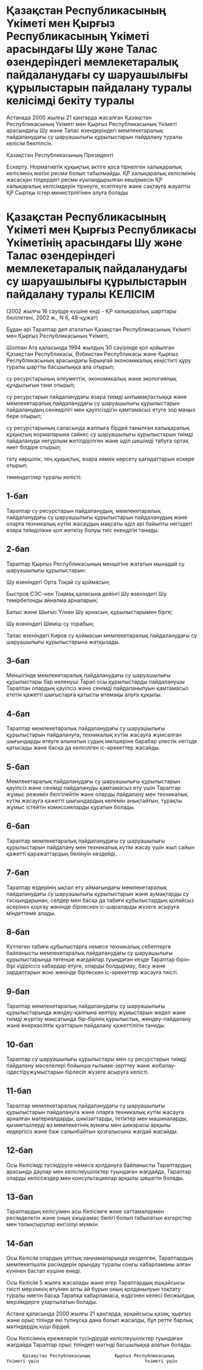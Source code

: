 # Қазақстан Республикасының Үкіметі мен Қырғыз Республикасының Үкіметі арасындағы Шу және Талас өзендеріндегі мемлекетаралық пайдаланудағы су шаруашылығы құрылыстарын пайдалану туралы келісімді бекіту туралы

Астанада 2000 жылғы 21 қаңтарда жасалған Қазақстан Республикасының Үкіметі мен Қырғыз Республикасының Үкіметі арасындағы Шу және Талас өзендеріндегі мемлекетаралық пайдаланудағы су шаруашылығы құрылыстарын пайдалану туралы келісім бекітілсін.

Қазақстан Республикасының Президенті

Ескерту. Нормативтік құқықтық актіге қоса тіркелген халықаралық келісімнің мәтіні ресми болып табылмайды. ҚР халықаралық келісімінің жасасқан тілдердегі ресми куәландырылған көшірмесін ҚР халықаралық келісімдерін тіркеуге, есептеуге және сақтауға жауапты ҚР Сыртқы істер министрлігінен алуға болады

# Қазақстан Республикасының Yкiметi мен Қырғыз Республикасы Үкiметiнiң арасындағы Шу және Талас өзендерiндегi мемлекетаралық пайдаланудағы су шаруашылығы құрылыстарын пайдалану туралы КЕЛIСIМ

(2002 жылғы 16 сәуірде күшіне енді - ҚР халықаралық шарттары бюллетені, 2002 ж., N 6, 48-құжат)

Бұдан әрi Тараптар деп аталатын Қазақстан Республикасының Yкiметi мен Қырғыз Республикасының Yкiметi,

Шолпан Ата қаласында 1994 жылдың 30 сәуiрiнде қол қойылған Қазақстан Республикасы, Өзбекстан Республикасы және Қырғыз Республикасының арасындағы Бiрыңғай экономикалық кеңiстiктi құру туралы шартты басшылыққа ала отырып;

су ресурстарының әлеуметтiк, экономикалық және экологиялық құндылығын тани отырып;

су ресурстарын пайдаланудағы өзара тиiмдi ынтымақтастыққа және мемлекетаралық пайдаланудағы су шаруашылығы құрылыстарын пайдаланудың сенiмдiлiгi мен қауiпсiздiгiн қамтамасыз етуге зор маңыз бере отырып;

су ресурстарының саласында жалпыға бiрдей танылған халықаралық құқықтың нормаларына сәйкес су шаруашылығы құрылыстарын тиiмдi пайдалануда неғұрлым жетiлдiрiлген және әдiл шешiмдi табуға ортақ ниет бiлдiре отырып;

тату көршiлiк, тең құқықтық, өзара көмек көрсету қағидаттарын ескере отырып;

төмендегiлер туралы келiстi:

## 1-бап

Тараптар су ресурстарын пайдаланудың, мемлекетаралық пайдаланудағы су шаруашылығы құрылыстарын пайдаланудың және оларға техникалық күтiм жасаудың мақсаты әдiл әрi байыпты негiздегi өзара тиiмдiлiкке қол жеткiзу болуы тиiс екендiгiн таниды.

## 2-бап

Тараптар Қырғыз Республикасының меншiгiне жататын мынадай су шаруашылығы құрылыстарын:

Шу өзенiндегi Орта Тоқай су қоймасын;

Быстров СЭС-нен Тоқмақ қаласына дейiнгi Шу өзенiндегi Шу темiрбетонды айналма арналарын;

Батыс және Шығыс Үлкен Шу арнасын, құрылыстарымен бiрге;

Шу өзенiндегi Шөмiш су торабын;

Талас өзенiндегi Киров су қоймасын мемлекетаралық пайдаланудағы су шаруашылығы құрылыстарына жатқызады.

## 3-бап

Меншiгiнде мемлекетаралық пайдаланудағы су шаруашылығы құрылыстары бар иеленушi Тарап осы құрылыстарды пайдаланушы Тараптан олардың қауiпсiз және сенiмдi пайдаланылуын қамтамасыз ететiн қажеттi шығыстарға қатысты өтемақы алуға құқылы.

## 4-бап

Тараптар мемлекетаралық пайдаланудағы су шаруашылығы құрылыстарын пайдалануға, техникалық күтiм жасауға жұмсалған шығындарды өтеуге алынатын судың мөлшерiне барабар үлестiк негiзде қатысады және басқа да келiсiлген iс-әрекеттер жасайды.

## 5-бап

Мемлекетаралық пайдаланудағы су шаруашылығы құрылыстарын қауiпсiз және сенiмдi пайдалануды қамтамасыз ету үшiн Тараптар жұмыс режимiн белгiлейтiн және оларды пайдалану мен техникалық күтiм жасауға қажетті шығындардың көлемін анықтайтын, тұрақты жұмыс iстейтiн комиссияларды құратын болады.

## 6-бап

Тараптар мемлекетаралық пайдаланудағы су шаруашылығы құрылыстарын пайдалану мен техникалық күтiм жасау үшiн жыл сайын қажеттi қаражаттардың бөлiнуiн көздейдi.

## 7-бап

Тараптар өздерiнiң ықпал ету аймағындағы мемлекетаралық пайдаланудағы су шаруашылығы құрылыстарын және аумақтарды су тасқындарынан, селдер мен басқа да табиғи құбылыстардың қолайсыз әсерiнен қорғау жөнiнде бiрлескен iс-шараларды жүзеге асыруға мiндеттеме алады.

## 8-бап

Күтпеген табиғи құбылыстарға немесе техникалық себептерге байланысты мемлекетаралық пайдаланудағы су шаруашылығы құрылыстарында төтенше жағдайлар туындаған кезде Тараптар бiрiн-бiрi кiдiрiссiз хабардар етуге, оларды болдырмау, басу және зардаптарын жою жөнiнде бiрлескен iс-әрекеттер жасауға тиiстi.

## 9-бап

Тараптар мемлекетаралық пайдаланудағы су шаруашылығы құрылыстарында жөндеу-қалпына келтiру жұмыстарын жедел және тиiмдi жүргiзу мақсатында бiр-бiрiнiң құрылыстық, жөндеу-пайдалану және өнеркәсiптiк қуаттарын пайдалану қажеттiлiгiн таниды.

## 10-бап

Тараптар су шаруашылығы құрылыстары мен су ресурстарын тиiмдi пайдалану мәселелерi бойынша ғылыми-зерттеу және жобалау-iздестiружұмыстарын бiрлесiп жүзеге асыруға келiстi.

## 11-бап

Тараптар мемлекетаралық пайдаланудағы су шаруашылығы құрылыстарын пайдалануға және оларға техникалық күтiм жасауға арналған материалдарды, шикiзаттарды, тетiктер мен машиналарды, қызметшiлердi өз мемлекетiнiң аумағы мен шекарасы арқылы кедергiсiз және баж салынбайтын қозғалысына жағдай жасайды.

## 12-бап

Осы Келiсiмдi түсiндiруге немесе қолдануға байланысты Тараптардың арасында даулар мен келiспеушiлiктер туындаған жағдайда, Тараптар оларды келiссөздер мен консультациялар арқылы шешетiн болады.

## 13-бап

Тараптардың келiсуiмен асы Келiсiмге жеке хаттамалармен ресiмделетiн және оның ажырамас бөлiгi болып табылатын өзгерiстер мен толықтырулар енгiзiлуi мүмкiн.

## 14-бап

Осы Келісім олардың ұлттық заңнамаларында көзделген, Тараптардың мемлекетішілік рәсімдерін орындау туралы соңғы хабарламаны алған күнінен бастап күшіне енеді.

Осы Келісім 5 жылға жасалады және егер Тараптардың ешқайсысы тиісті мерзімнің өтуінен алты ай бұрын оның қолданылуын тоқтату туралы ниетін басқа Тарапқа хабарламаса, өздігінен келесі бесжылдық мерзімдерге ұзартылатын болады.

Астана қаласында 2000 жылғы 21 қаңтарда, әрқайсысы қазақ, қырғыз және орыс тілінде екі түпнұсқа дана болып жасалды, бұл ретте барлық мәтіндердің күші бірдей.

Осы Келісімнің ережелерін түсіндіруде келіспеушіліктер туындаған жағдайда Тараптар орыс тіліндегі мәтінді басшылыққа алатын болады.

          Қазақстан Республикасының         Қырғыз Республикасының                       Үкіметі үшін                                       Үкіметі үшін

